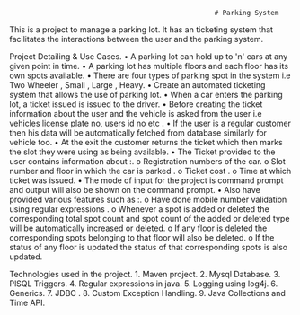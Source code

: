                                                        # Parking System
                                                        
                                                        
This is a project to manage a parking lot. It has an  ticketing system that facilitates the interactions between the user and the parking system.

Project Detailing & Use Cases.
    •	A parking lot can hold up to 'n' cars at any given point in time.
    •	A parking lot has multiple floors and each floor has its own spots available.
    •	There are four types of parking spot in the system i.e Two Wheeler , Small , Large , Heavy.
    •	Create an automated ticketing system that allows the use of parking lot.
    •	When a car enters the parking lot, a ticket issued is issued to the driver.
    •	Before creating the ticket information about the user and the vehicle is asked from the user i.e vehicles license plate no, users id no etc .
    •	If the user is a regular customer then his data will be automatically fetched from database similarly for vehicle too.
    •	At the exit the customer returns the ticket which then marks the slot they were using as being available.
    •	The Ticket provided to the user contains information about :.
        o	Registration numbers of the car.
        o	Slot number and floor in which the car is parked .
        o	Ticket cost .
        o	Time at which ticket was issued.
    •	The mode of input for the project is command prompt and output will also be shown on the command prompt.
    •	Also have provided various features such as :.
        o	Have done mobile number validation using regular expressions .
        o	Whenever a spot is added or deleted the corresponding total spot count and spot count of the added or deleted type will be automatically increased or deleted.
        o	If any floor is deleted the corresponding spots belonging to that floor will also be deleted.
        o	If the status of any floor is updated the status of that corresponding spots is also updated.



Technologies used in the project.
    1.	Maven project.
    2.	Mysql Database.
    3.	PlSQL Triggers.
    4.	Regular expressions in java.
    5.	Logging using log4j.
    6.	Generics.
    7.	JDBC .
    8.	Custom Exception Handling.
    9.	Java Collections and Time API.

